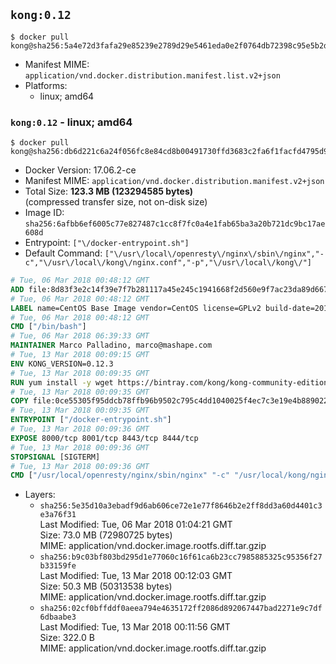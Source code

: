 ## `kong:0.12`

```console
$ docker pull kong@sha256:5a4e72d3fafa29e85239e2789d29e5461eda0e2f0764db72398c95e5b2dfce57
```

-	Manifest MIME: `application/vnd.docker.distribution.manifest.list.v2+json`
-	Platforms:
	-	linux; amd64

### `kong:0.12` - linux; amd64

```console
$ docker pull kong@sha256:db6d221c6a24f056fc8e84cd8b00491730ffd3683c2fa6f1facfd4795d984fe3
```

-	Docker Version: 17.06.2-ce
-	Manifest MIME: `application/vnd.docker.distribution.manifest.v2+json`
-	Total Size: **123.3 MB (123294585 bytes)**  
	(compressed transfer size, not on-disk size)
-	Image ID: `sha256:6afbb6ef6005c77e827487c1cc8f7fc0a4e1fab65ba3a20b721dc9bc17ae608d`
-	Entrypoint: `["\/docker-entrypoint.sh"]`
-	Default Command: `["\/usr\/local\/openresty\/nginx\/sbin\/nginx","-c","\/usr\/local\/kong\/nginx.conf","-p","\/usr\/local\/kong\/"]`

```dockerfile
# Tue, 06 Mar 2018 00:48:12 GMT
ADD file:8d83f3e2c14f39e7f7b281117a45e245c1941668f2d560e9f7ac23da89d667a9 in / 
# Tue, 06 Mar 2018 00:48:12 GMT
LABEL name=CentOS Base Image vendor=CentOS license=GPLv2 build-date=20180302
# Tue, 06 Mar 2018 00:48:12 GMT
CMD ["/bin/bash"]
# Tue, 06 Mar 2018 06:39:33 GMT
MAINTAINER Marco Palladino, marco@mashape.com
# Tue, 13 Mar 2018 00:09:15 GMT
ENV KONG_VERSION=0.12.3
# Tue, 13 Mar 2018 00:09:35 GMT
RUN yum install -y wget https://bintray.com/kong/kong-community-edition-rpm/download_file?file_path=centos/7/kong-community-edition-$KONG_VERSION.el7.noarch.rpm &&     yum clean all
# Tue, 13 Mar 2018 00:09:35 GMT
COPY file:0ce55305f95ddcb78ffb96b9502c795c4dd1040025f4ec7c3e19e4b889022b90 in /docker-entrypoint.sh 
# Tue, 13 Mar 2018 00:09:35 GMT
ENTRYPOINT ["/docker-entrypoint.sh"]
# Tue, 13 Mar 2018 00:09:36 GMT
EXPOSE 8000/tcp 8001/tcp 8443/tcp 8444/tcp
# Tue, 13 Mar 2018 00:09:36 GMT
STOPSIGNAL [SIGTERM]
# Tue, 13 Mar 2018 00:09:36 GMT
CMD ["/usr/local/openresty/nginx/sbin/nginx" "-c" "/usr/local/kong/nginx.conf" "-p" "/usr/local/kong/"]
```

-	Layers:
	-	`sha256:5e35d10a3ebadf9d6ab606ce72e1e77f8646b2e2ff8dd3a60d4401c3e3a76f31`  
		Last Modified: Tue, 06 Mar 2018 01:04:21 GMT  
		Size: 73.0 MB (72980725 bytes)  
		MIME: application/vnd.docker.image.rootfs.diff.tar.gzip
	-	`sha256:b9c03bf803bd295d1e77060c16f61ca6b23cc7985885325c95356f27b33159fe`  
		Last Modified: Tue, 13 Mar 2018 00:12:03 GMT  
		Size: 50.3 MB (50313538 bytes)  
		MIME: application/vnd.docker.image.rootfs.diff.tar.gzip
	-	`sha256:02cf0bffddf0aeea794e4635172ff2086d892067447bad2271e9c7df6dbaabe3`  
		Last Modified: Tue, 13 Mar 2018 00:11:56 GMT  
		Size: 322.0 B  
		MIME: application/vnd.docker.image.rootfs.diff.tar.gzip
